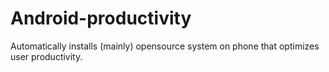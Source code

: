 # Android-productivity
Automatically installs (mainly) opensource system on phone that optimizes user productivity.
